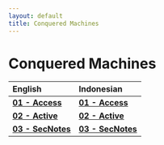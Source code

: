 ```yaml
---
layout: default
title: Conquered Machines
---
```


# Conquered Machines



| English           | Indonesian        |
|:------------------|:------------------|
| **[01 - Access](https://takaya1337.github.io/htb/01e)**   | **[01 - Access](https://takaya1337.github.io/htb/01i)**       |
| **[02 - Active](https://takaya1337.github.io/htb/02e)**   | **[02 - Active](https://takaya1337.github.io/htb/02i)**       |
| **[03 - SecNotes](https://takaya1337.github.io/htb/03e)** | **[03 - SecNotes](https://takaya1337.github.io/htb/03e)**     |
